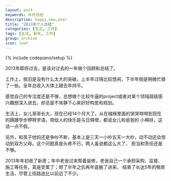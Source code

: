 ```yaml
---
layout: post
keywords: 年终总结
description: happy,new,year
title: "2013年个人总结"
categories: [生活, 工作]
tags: [生活, 新年, 工作]
group: archive
icon: leaf
---
```

{% include codepiano/setup %}
<p class="paragraph">
2013年即将过去，是该对过去的一年做个回顾和总结了。
</p>

工作上，依旧是没有什么太大的突破，上半年过得比较悠闲，下半年倒是稍微忙碌了一些。全年总收入大体上跟去年持平。

感觉自己的专注度还是不够，总想做个比较牛逼的project或者对某个领域超级感兴趣想深入进去，却总是不肯静下心来好好构思和规划。


生活上，女儿渐渐长大，现在已经14个月大了，从在襁褓里面的哭哭啼啼到现在的蹒跚学步咿呀学语，带给人的快乐是与日俱增，都说女儿和爸爸的
小棉袄，这话一点不假。

另外，和孩子他妈还是争吵不断，基本上是三天一小吵五天一大吵，动不动还会惊动到双方父母。这个问题真是头疼不已，两人虽说都这么大了，
担当和责任还是不够。

2013年年初收了新房；年中老爸过来帮着装修，老爸自己一个承担采购、监督、施工等任务，真是受累了；晾了半年之后再年底搬了进来，
结束了长达5年的租房生活，尽管上班路途比以前远了不少。
